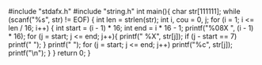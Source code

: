 #include "stdafx.h"
#include "string.h"
int main(){
	char str[111111];
	while (scanf("%s", str) != EOF)	{
		int len = strlen(str);
		int i, cou = 0, j;
		for (i = 1; i <= len / 16; i++)	{
			int start = (i - 1) * 16;
			int end = i * 16 - 1;
			printf("%08X ", (i - 1) * 16);
			for (j = start; j <= end; j++){
				printf(" %X", str[j]);
				if (j - start == 7) printf(" ");
			}
			printf("  ");
			for (j = start; j <= end; j++) printf("%c", str[j]);
			printf("\n");
		}
	}
	return 0;
}
